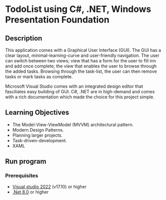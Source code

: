 # TodoList using C#, .NET, Windows Presentation Foundation

## Description
This application comes with a Graphical User Interface (GUI). The GUI has a clear layout, minimal-learning-curve and user-friendly navigation. The user can switch between two views; view that has a form for the user to fill inn and add once complete; the view that enables the user to browse through the added tasks. Browsing through the task-list, the user can then remove tasks or mark tasks as complete. 

Microsoft Visual Studio comes with an integrated design editor that fasciliates easy building of GUI. C#, .NET are in high-demand and comes with a rich documentation which made the choice for this project simple.

## Learning Objectives
* The Model-View-ViewModel (MVVM) architectural pattern.
* Modern Design Patterns.
* Planning larger projects.
* Task-driven-development.
* XAML
## Run program

### Prerequisites
* [Visual studio 2022](https://visualstudio.microsoft.com/) (v17.10) or higher
* [.Net 8.0](https://dotnet.microsoft.com/en-us/download/dotnet/8.0) or higher
